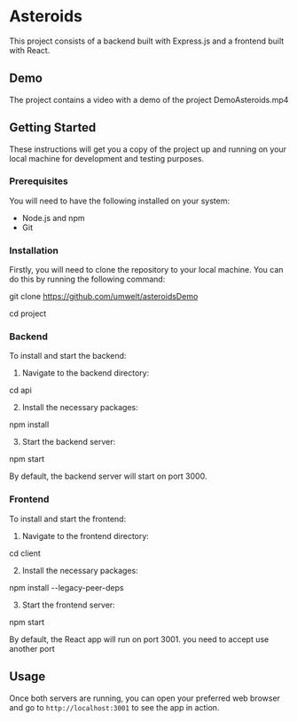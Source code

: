 # Asteroids

This project consists of a backend built with Express.js and a frontend built with React.

## Demo

The project contains a video with a demo of the project DemoAsteroids.mp4

## Getting Started

These instructions will get you a copy of the project up and running on your local machine for development and testing purposes.

### Prerequisites

You will need to have the following installed on your system:

- Node.js and npm
- Git

### Installation

Firstly, you will need to clone the repository to your local machine. You can do this by running the following command:

git clone https://github.com/umwelt/asteroidsDemo

cd project


### Backend

To install and start the backend:

1. Navigate to the backend directory:

cd api


2. Install the necessary packages:

npm install


3. Start the backend server:

npm start


By default, the backend server will start on port 3000.

### Frontend

To install and start the frontend:

1. Navigate to the frontend directory:

cd client


2. Install the necessary packages:

npm install --legacy-peer-deps 

3. Start the frontend server:

npm start


By default, the React app will run on port 3001. you need to accept use another port

## Usage

Once both servers are running, you can open your preferred web browser and go to `http://localhost:3001` to see the app in action.



